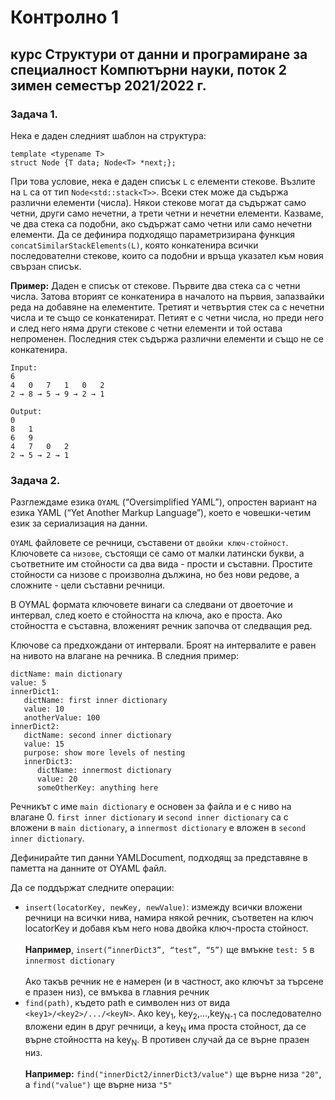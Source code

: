 # Контролно 1
## курс Структури от данни и програмиране за специалност Компютърни науки, поток 2 зимен семестър 2021/2022 г.


### Задача 1. 
Нека е даден следният шаблон на структура:
```
template <typename T>
struct Node {T data; Node<T> *next;};
```
При това условие, нека е даден списък `L` с елементи стекове. Възлите на `L` са от тип `Node<std::stack<T>>`. Всеки стек може да съдържа различни елементи (числа). Някои стекове могат да съдържат само четни, други само нечетни, а трети четни и нечетни елементи. Казваме, че два стека са подобни, ако съдържат само четни или само нечетни елементи. Да се дефинира подходящо параметризирана функция `concatSimilarStackElements(L)`, която конкатенира всички последователни стекове, които са подобни и връща указател към новия свързан списък.

**Пример:** Даден е списък от стекове. Първите два стека са с четни числа. Затова вторият се конкатенира в началото на първия, запазвайки реда на добавяне на елементите. Третият и четвъртия стек са с нечетни числа и те също се конкатенират. Петият е с четни числа, но преди него и след него няма други стекове с четни елементи и той остава непроменен. Последния стек съдържа различни елементи и също не се конкатенира. 

```     
Input:     
6       
4   0   7   1   0   2
2 → 8 → 5 → 9 → 2 → 1

Output: 
0       
8   1     
6   9       
4   7   0   2
2 → 5 → 2 → 1
```

### Задача 2.
Разглеждаме езика `OYAML` (“Oversimplified YAML”), опростен вариант на езика YAML (“Yet Another Markup Language”), което е човешки-четим език за сериализация на данни.

`OYAML` файловете се речници, съставени от `двойки ключ-стойност`. Ключовете са `низове`, състоящи се само от малки латински букви, а съответните им стойности са два вида - прости и съставни. Простите стойности са низове с произволна дължина, но без нови редове, а сложните - цели съставни речници. 

В OYMAL формата ключовете винаги са следвани от двоеточие и интервал, след което е стойността на ключа, ако е проста. Ако стойността е съставна, вложеният речник започва от следващия ред. 

Ключове са предхождани от интервали. Броят на интервалите е равен на нивото на влагане на речника. В следния пример:
```
dictName: main dictionary
value: 5
innerDict1:
   dictName: first inner dictionary
   value: 10
   anotherValue: 100
innerDict2:
   dictName: second inner dictionary
   value: 15
   purpose: show more levels of nesting
   innerDict3:
      dictName: innermost dictionary
      value: 20
      someOtherKey: anything here
```

Речникът с име `main dictionary` е основен за файла и е с ниво на влагане 0. `first inner dictionary` и `second inner dictionary` са с вложени в `main dictionary`, a `innermost dictionary` е вложен в `second inner dictionary`.

Дефинирайте тип данни YAMLDocument, подходящ за представяне в паметта на данните от OYAML файл. 

Да се поддържат следните операции:

- `insert(locatorKey, newKey, newValue)`: измежду всички вложени речници на всички нива, намира някой речник, съответен на ключ locatorKey и добавя към него нова двойка ключ-проста стойност. <br><br>**Например**, `insert(“innerDict3”, “test”, “5”)` ще вмъкне `test: 5` в `innermost dictionary`<br><br>Ако такъв речник не е намерен (и в частност, ако ключът за търсене е празен низ), се вмъква в главния речник
- `find(path)`, където path е символен низ от вида `<key1>/<key2>/.../<keyN>`. Ако key<sub>1</sub>, key<sub>2</sub>,...,key<sub>N-1</sub> са последователно вложени един в друг речници, а key<sub>N</sub> има проста стойност, да се върне стойността на key<sub>N</sub>. В противен случай да се върне празен низ. <br><br>**Например:**
`find("innerDict2/innerDict3/value")` ще върне низа `"20"`, а
`find("value")` 
ще върне низа `"5"`	

